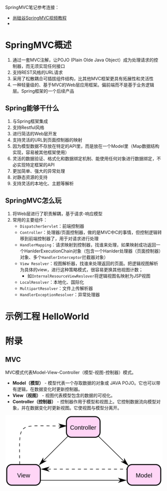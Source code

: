 SpringMVC笔记参考连接：

- [尚硅谷SpringMVC视频教程](https://www.bilibili.com/video/BV1D7411n7BZ?from=search&seid=7009241333699660986)
- 

# SpringMVC概述

1. 通过一套MVC注解，让POJO (Plain Olde Java Object）成为处理请求的控制器，而无须实现任何接口
2. 支持REST风格的URL请求
3. 采用了松散耦合可插拔组件结构，比其他MVC框架更具有拓展性和灵活性
4. 一种轻量级的、基于MVC的Web层应用框架。偏前端而不是基于业务逻辑层。Spring框架的一个后续产品

## **Spring能够干什么**

1. 与Spring框架集成
2. 支持Restful风格
3. 进行简洁的Web层开发
4. 支持灵活的URL到页面控制器的映射
5. 因为模型数据不存放在特定的API里，而是放在一个Model里（Map数据结构实现，容易被其他框架使用）
6. 灵活的数据验证、格式化和数据绑定机制、能使用任何对象进行数据绑定，不必实现特定框架的API
7. 更加简单、强大的异常处理
8. 对静态资源的支持
9. 支持灵活的本地化、主题等解析

## SpringMVC怎么玩

1. 将Web层进行了职责解耦，基于请求-响应模型
2. 常用的主要组件：
   - `DispatcherServlet`：前端控制器
   - `Controller`：处理器/页面控制器，做的是MVC中C的事情，但控制逻辑转移到前端控制器了，用于对请求进行处理
   - `HandlerMapping`：请求映射到控制器，找谁来处理，如果映射成功返回一个HanlderExecutionChain对象（包含一个Hanlder处理器（页面控制器）对象、多个`HandlerInterceptor`拦截器对象）
   - `View Resolver`：视图解析器，找谁来处理返回的页面。把逻辑视图解析为具体的view，进行这种策略模式，很容易更换其他视图计数；
     - 如`InternalResourceViewReslover`将逻辑视图名映射为JSP视图
   - `LocalResolver`：本地化、国际化
   - `MultipartResolver`：文件上传解析器
   - `HandlerExceptionResolver`：异常处理器

# 示例工程 HelloWorld



# 附录

## MVC

MVC模式代表Model-View-Controller（模型-视图-控制器）模式。

- **Model（模型）** - 模型代表一个存取数据的对象或 JAVA POJO。它也可以带有逻辑，在数据变化时更新控制器。
- **View（视图）** - 视图代表模型包含的数据的可视化。
- **Controller（控制器）** - 控制器作用于模型和视图上。它控制数据流向模型对象，并在数据变化时更新视图。它使视图与模型分离开。

![img](images/1200px-ModelViewControllerDiagram2.svg_.png)



